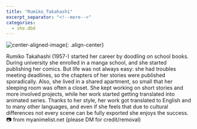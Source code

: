 ```yaml
---
title: "Rumiko_Takahashi"
excerpt_separator: "<!--more-->"
categories:
  - she.dbd
---
```



![center-aligned-image](https://cdn.pixabay.com/photo/2020/10/26/16/56/man-5687861_1280.png){: .align-center}

Rumiko Takahashi (1957-) started her career by doodling on school books. During university she enrolled in a manga school, and she started publishing her comics. But life was not always easy: she had troubles meeting deadlines, so the chapters of her stories were published sporadically. Also, she lived in a shared apartment, so small that her sleeping room was often a closet. She kept working on short stories and more involved projects, while her work started getting translated into animated series. Thanks to her style, her work got translated to English and to many other languages, and even if she feels that due to cultural differences not every scene can be fully exported she enjoys the success.⁠
⁠
📷 from myanimelist.net⁠
(please DM for credit/removal)⁠
